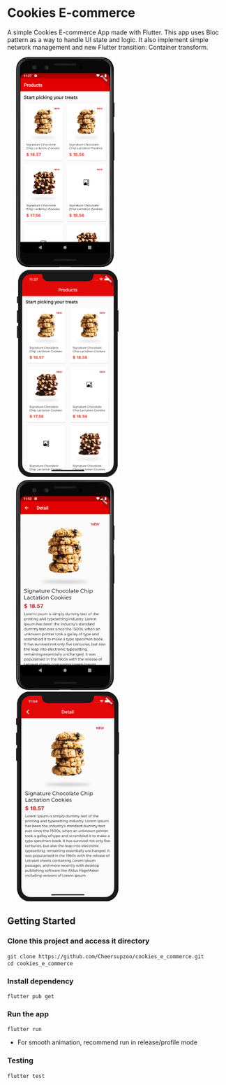 # Cookies E-commerce

A simple Cookies E-commerce App made with Flutter. This app uses Bloc pattern as a way to handle UI state and logic. It also implement simple network management and new Flutter transition: Container transform.

 <p float="left">
  <img hspace="20" src="docs/screenshot.png" alt="screenshot with pixel3" height=480>
  <img hspace="20" src="docs/screenshot2.png" alt="screenshot with iphone11" height=480>
  <img hspace="20" src="docs/screenshot3.png" alt="screenshot with pixel3-2" height=480>
  <img hspace="20" src="docs/screenshot4.png" alt="screenshot with iphone11-2" height=480>
</p>

## Getting Started

### Clone this project and access it directory
```
git clone https://github.com/Cheersupzoo/cookies_e_commerce.git
cd cookies_e_commerce
```

### Install dependency
```
flutter pub get
```

### Run the app
```
flutter run
```
* For smooth animation, recommend run in release/profile mode

### Testing
```
flutter test
```